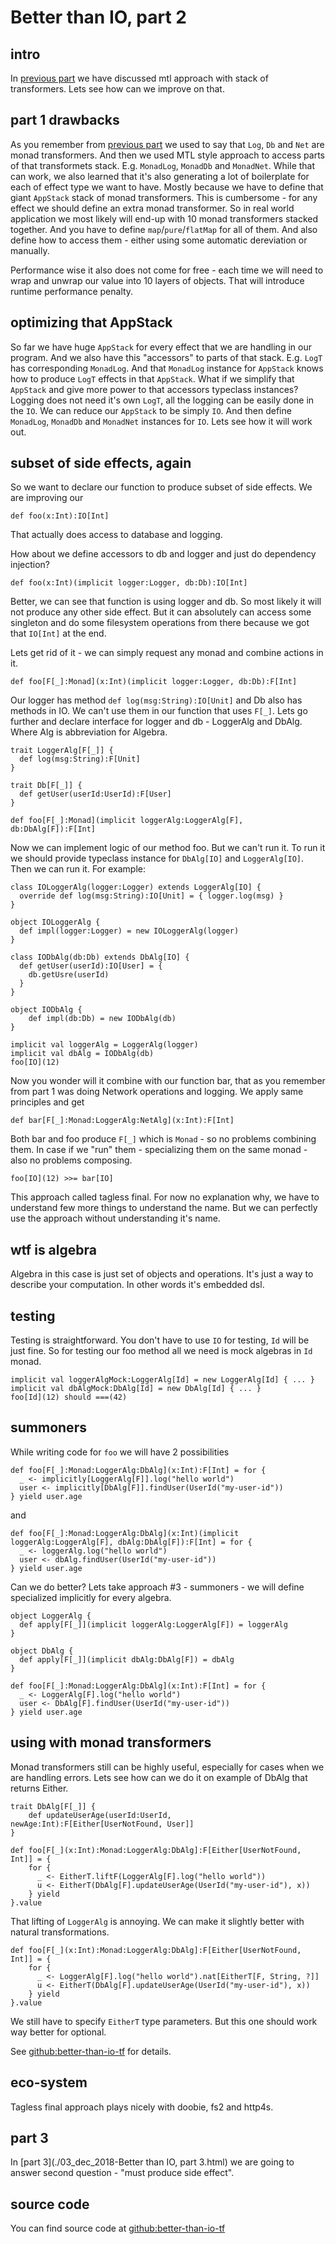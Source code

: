 # Better than IO, part 2 #
## intro ##
In [previous part](./29_oct_2018-Better%20than%20IO,%20part%201.html) we have discussed mtl approach with stack of transformers. Lets see how can we improve on that.

## part 1 drawbacks ##
As you remember from [previous part](./29_oct_2018-Better%20than%20IO,%20part%201.html) we used to say that `Log`, `Db` and `Net` are monad transformers.
And then we used MTL style approach to access parts of that transformets stack. E.g. `MonadLog`, `MonadDb` and `MonadNet`.
While that can work, we also learned that it's also generating a lot of boilerplate for each of effect type we want to have.
Mostly because we have to define that giant `AppStack` stack of monad transformers.
This is cumbersome - for any effect we should define an extra monad transformer. 
So in real world application we most likely will end-up with 10 monad transformers stacked together.
And you have to define `map`/`pure`/`flatMap` for all of them. And also define how to access them - either using some automatic dereviation or manually.

Performance wise it also does not come for free - each time we will need to wrap and unwrap our value into 10 layers of objects.
That will introduce runtime performance penalty.

## optimizing that AppStack ##
So far we have huge `AppStack` for every effect that we are handling in our program. And we also have this "accessors" to parts of that stack.
E.g. `LogT` has corresponding `MonadLog`. And that `MonadLog` instance for `AppStack` knows how to produce `LogT` effects in that `AppStack`.
What if we simplify that `AppStack` and give more power to that accessors typeclass instances?
Logging does not need it's own `LogT`, all the logging can be easily done in the `IO`. 
We can reduce our `AppStack` to be simply `IO`. And then define `MonadLog`, `MonadDb` and `MonadNet` instances for `IO`.
Lets see how it will work out.

## subset of side effects, again ##
So we want to declare our function to produce subset of side effects.
We are improving our 

    def foo(x:Int):IO[Int]
    
That actually does access to database and logging.

How about we define accessors to db and logger and just do dependency injection?

    def foo(x:Int)(implicit logger:Logger, db:Db):IO[Int]
    
Better, we can see that function is using logger and db. So most likely it will not produce any other side effect.
But it can absolutely can access some singleton and do some filesystem operations from there because we got that `IO[Int]` at the end. 

Lets get rid of it - we can simply request any monad and combine actions in it.

    def foo[F[_]:Monad](x:Int)(implicit logger:Logger, db:Db):F[Int]

Our logger has method `def log(msg:String):IO[Unit]` and Db also has methods in IO. We can't use them in our function that uses `F[_]`. Lets go further and declare interface for logger and db - LoggerAlg and DbAlg. Where Alg is abbreviation for Algebra.

    trait LoggerAlg[F[_]] {
      def log(msg:String):F[Unit]
    }
    
    trait Db[F[_]] {
      def getUser(userId:UserId):F[User]
    }

    def foo[F[_]:Monad](implicit loggerAlg:LoggerAlg[F], db:DbAlg[F]):F[Int]
    
Now we can implement logic of our method foo. But we can't run it. To run it we should provide typeclass instance for `DbAlg[IO]` and `LoggerAlg[IO]`.
Then we can run it. For example:

    class IOLoggerAlg(logger:Logger) extends LoggerAlg[IO] {
      override def log(msg:String):IO[Unit] = { logger.log(msg) }
    }
    
    object IOLoggerAlg {
      def impl(logger:Logger) = new IOLoggerAlg(logger)
    }
    
    class IODbAlg(db:Db) extends DbAlg[IO] {
      def getUser(userId):IO[User] = {
        db.getUsre(userId)
      }
    }
    
    object IODbAlg {
        def impl(db:Db) = new IODbAlg(db)
    }

    implicit val loggerAlg = LoggerAlg(logger)
    implicit val dbAlg = IODbAlg(db)
    foo[IO](12) 
    
Now you wonder will it combine with our function bar, that as you remember from part 1 was doing Network operations and logging.
We apply same principles and get

    def bar[F[_]:Monad:LoggerAlg:NetAlg](x:Int):F[Int]
    
Both bar and foo produce `F[_]` which is `Monad` - so no problems combining them. 
In case if we "run" them - specializing them on the same monad - also no problems composing.

    foo[IO](12) >>= bar[IO]
    
This approach called tagless final. For now no explanation why, we have to understand few more things to understand the name.
But we can perfectly use the approach without understanding it's name.
    
## wtf is algebra ##
Algebra in this case is just set of objects and operations. It's just a way to describe your computation.
In other words it's embedded dsl.

## testing ##
Testing is straightforward. You don't have to use `IO` for testing, `Id` will be just fine.
So for testing our foo method all we need is mock algebras in `Id` monad. 

    implicit val loggerAlgMock:LoggerAlg[Id] = new LoggerAlg[Id] { ... }
    implicit val dbAlgMock:DbAlg[Id] = new DbAlg[Id] { ... }
    foo[Id](12) should ===(42)

## summoners ##
While writing code for `foo` we will have 2 possibilities

    def foo[F[_]:Monad:LoggerAlg:DbAlg](x:Int):F[Int] = for {
      _ <- implicitly[LoggerAlg[F]].log("hello world")
      user <- implicitly[DbAlg[F]].findUser(UserId("my-user-id"))
    } yield user.age
    
and 

    def foo[F[_]:Monad:LoggerAlg:DbAlg](x:Int)(implicit loggerAlg:LoggerAlg[F], dbAlg:DbAlg[F]):F[Int] = for {
      _ <- loggerAlg.log("hello world")
      user <- dbAlg.findUser(UserId("my-user-id"))
    } yield user.age
    
Can we do better? Lets take approach #3 - summoners - we will define specialized implicitly for every algebra. 

    object LoggerAlg {
      def apply[F[_]](implicit loggerAlg:LoggerAlg[F]) = loggerAlg
    }
    
    object DbAlg {
      def apply[F[_]](implicit dbAlg:DbAlg[F]) = dbAlg
    }
    
    def foo[F[_]:Monad:LoggerAlg:DbAlg](x:Int):F[Int] = for {
      _ <- LoggerAlg[F].log("hello world")
      user <- DbAlg[F].findUser(UserId("my-user-id"))
    } yield user.age
    
## using with monad transformers ##
Monad transformers still can be highly useful, especially for cases when we are handling errors.
Lets see how can we do it on example of DbAlg that returns Either.

    trait DbAlg[F[_]] {
        def updateUserAge(userId:UserId, newAge:Int):F[Either[UserNotFound, User]]
    }

    def foo[F[_](x:Int):Monad:LoggerAlg:DbAlg]:F[Either[UserNotFound, Int]] = {
        for {
          _ <- EitherT.liftF(LoggerAlg[F].log("hello world"))
          u <- EitherT(DbAlg[F].updateUserAge(UserId("my-user-id"), x))
        } yield 
    }.value
    
That lifting of `LoggerAlg` is annoying. We can make it slightly better with natural transformations.

    def foo[F[_](x:Int):Monad:LoggerAlg:DbAlg]:F[Either[UserNotFound, Int]] = {
        for {
          _ <- LoggerAlg[F].log("hello world").nat[EitherT[F, String, ?]]
          u <- EitherT(DbAlg[F].updateUserAge(UserId("my-user-id"), x))
        } yield 
    }.value

We still have to specify `EitherT` type parameters. But this one should work way better for optional.

See [github:better-than-io-tf](https://github.com/dehun/better-than-io-tf) for details.

## eco-system ##
Tagless final approach plays nicely with doobie, fs2 and http4s.

## part 3 ##
In [part 3](./03_dec_2018-Better than IO, part 3.html) we are going to answer second question - "must produce side effect".

## source code ##
You can find source code at [github:better-than-io-tf](https://github.com/dehun/better-than-io-tf)
